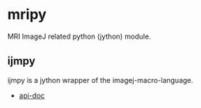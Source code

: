 # mripy
MRI ImageJ related python (jython) module.

## ijmpy
ijmpy is a jython wrapper of the imagej-macro-language. 

* [api-doc](https://montpellierressourcesimagerie.github.io/mripy/)
